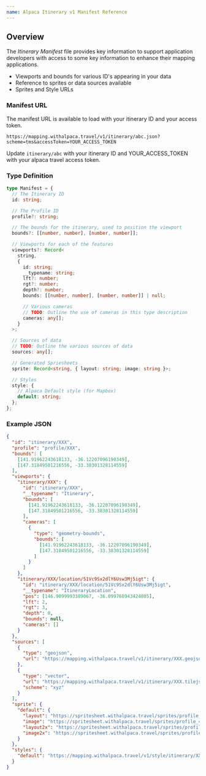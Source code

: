 ```yaml
---
name: Alpaca Itinerary v1 Manifest Reference
---
```


## Overview

The _Itinerary Manifest_ file provides key information to support application
developers with access to some key information to enhance their mapping
applications.

- Viewports and bounds for various ID's appearing in your data
- Reference to sprites or data sources available
- Sprites and Style URLs

### Manifest URL

The manifest URL is available to load with your itinerary ID and your access
token.

```
https://mapping.withalpaca.travel/v1/itinerary/abc.json?scheme=tms&accessToken=YOUR_ACCESS_TOKEN
```

Update `itinerary/abc` with your itinerary ID and YOUR_ACCESS_TOKEN with your
alpaca travel access token.

### Type Definition

```typescript
type Manifest = {
  // The Itinerary ID
  id: string;

  // The Profile ID
  profile?: string;

  // The bounds for the itinerary, used to position the viewport
  bounds?: [[number, number], [number, number]];

  // Viewports for each of the features
  viewports?: Record<
    string,
    {
      id: string;
      __typename: string;
      lft?: number;
      rgt?: number;
      depth?: number;
      bounds: [[number, number], [number, number]] | null;

      // Various cameras
      // TODO: Outline the use of cameras in this type description
      cameras: any[];
    }
  >;

  // Sources of data
  // TODO: Outline the various sources of data
  sources: any[];

  // Generated Spriesheets
  sprite: Record<string, { layout: string; image: string }>;

  // Styles
  style: {
    // Alpaca Default style (for Mapbox)
    default: string;
  };
};
```

### Example JSON

```json
{
  "id": "itinerary/XXX",
  "profile": "profile/XXX",
  "bounds": [
    [141.91962243618133, -36.12207096190349],
    [147.31849501216556, -33.38301328114559]
  ],
  "viewports": {
    "itinerary/XXX": {
      "id": "itinerary/XXX",
      "__typename": "Itinerary",
      "bounds": [
        [141.91962243618133, -36.12207096190349],
        [147.31849501216556, -33.38301328114559]
      ],
      "cameras": [
        {
          "type": "geometry-bounds",
          "bounds": [
            [141.91962243618133, -36.12207096190349],
            [147.31849501216556, -33.38301328114559]
          ]
        }
      ]
    },
    "itinerary/XXX/location/51Vc9Sx2dlY6Usw3Mj5igt": {
      "id": "itinerary/XXX/location/51Vc9Sx2dlY6Usw3Mj5igt",
      "__typename": "ItineraryLocation",
      "pos": [146.9099993389067, -36.099760943424805],
      "lft": 2,
      "rgt": 3,
      "depth": 0,
      "bounds": null,
      "cameras": []
    }
  },
  "sources": [
    {
      "type": "geojson",
      "url": "https://mapping.withalpaca.travel/v1/itinerary/XXX.geojson?accessToken=YOUR_ACCESS_TOKEN"
    },
    {
      "type": "vector",
      "url": "https://mapping.withalpaca.travel/v1/itinerary/XXX.tilejson?scheme=xyz&accessToken=YOUR_ACCESS_TOKEN",
      "scheme": "xyz"
    }
  ],
  "sprite": {
    "default": {
      "layout": "https://spritesheet.withalpaca.travel/sprites/profile_490ladFZftvd8o0CxTjdtf/itinerary_XXX/itinerary-v1.json?accessToken=YOUR_ACCESS_TOKEN",
      "image": "https://spritesheet.withalpaca.travel/sprites/profile_490ladFZftvd8o0CxTjdtf/itinerary_XXX/itinerary-v1.png?accessToken=YOUR_ACCESS_TOKEN",
      "layout2x": "https://spritesheet.withalpaca.travel/sprites/profile_490ladFZftvd8o0CxTjdtf/itinerary_XXX/itinerary-v1@2x.json?accessToken=YOUR_ACCESS_TOKEN",
      "image2x": "https://spritesheet.withalpaca.travel/sprites/profile_490ladFZftvd8o0CxTjdtf/itinerary_XXX/itinerary-v1@2x.png?accessToken=YOUR_ACCESS_TOKEN"
    }
  },
  "styles": {
    "default": "https://mapping.withalpaca.travel/v1/style/itinerary/XXX.json?accessToken=YOUR_ACCESS_TOKEN"
  }
}
```
